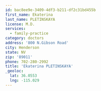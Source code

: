 ```yaml
---
id: bac8ee9e-3409-4df3-b211-df2c31bd455b
first_name: Ekaterina
last_name: PLETINSKAYA
license: M.D.
services:
  - family-practice
category: doctors
address: '800 N.Gibson Road'
city: Henderson
state: NV
zip: '89011'
phone: 702-280-2992
title: 'Ekaterina PLETINSKAYA'
_geoloc:
  lat: 36.0553
  lng: -115.029
---
```

